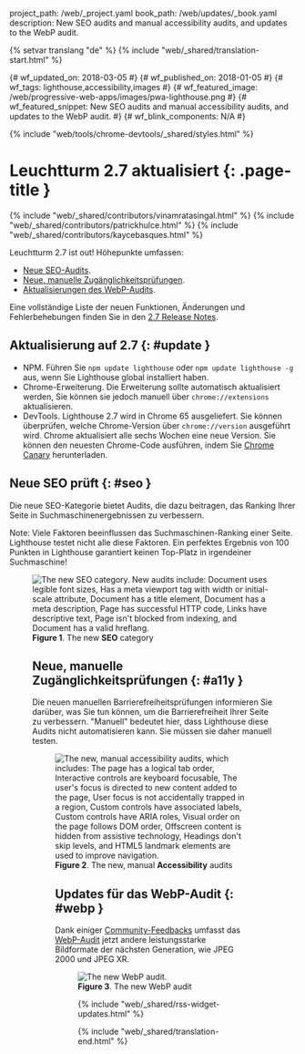project_path: /web/_project.yaml
book_path: /web/updates/_book.yaml
description: New SEO audits and manual accessibility audits, and updates to the WebP audit.

{% setvar translang "de" %}
{% include "web/_shared/translation-start.html" %}

{# wf_updated_on: 2018-03-05 #}
{# wf_published_on: 2018-01-05 #}
{# wf_tags: lighthouse,accessibility,images #}
{# wf_featured_image: /web/progressive-web-apps/images/pwa-lighthouse.png #}
{# wf_featured_snippet: New SEO audits and manual accessibility audits, and updates to the WebP audit. #}
{# wf_blink_components: N/A #}

{% include "web/tools/chrome-devtools/_shared/styles.html" %}

# Leuchtturm 2.7 aktualisiert {: .page-title }

{% include "web/_shared/contributors/vinamratasingal.html" %}
{% include "web/_shared/contributors/patrickhulce.html" %}
{% include "web/_shared/contributors/kaycebasques.html" %}

[CDT]: /web/tools/lighthouse/#devtools
[Node]: https://github.com/GoogleChrome/lighthouse#using-programmatically
[CLI]: /web/tools/lighthouse/#cli
[CE]: /web/tools/lighthouse/#extension

Leuchtturm 2.7 ist out! Höhepunkte umfassen:

* [Neue SEO-Audits](#seo).
* [Neue, manuelle Zugänglichkeitsprüfungen](#a11y).
* [Aktualisierungen des WebP-Audits](#webp).

Eine vollständige Liste der neuen Funktionen, Änderungen und Fehlerbehebungen finden Sie in den [2.7 Release Notes][RN].

[RN]: https://github.com/GoogleChrome/lighthouse/releases/tag/v2.7.0

## Aktualisierung auf 2.7 {: #update }

* NPM. Führen Sie `npm update lighthouse` oder `npm update lighthouse -g` aus, wenn Sie Lighthouse global installiert haben.
* Chrome-Erweiterung. Die Erweiterung sollte automatisch aktualisiert werden, Sie können sie jedoch manuell über `chrome://extensions` aktualisieren.
* DevTools. Lighthouse 2.7 wird in Chrome 65 ausgeliefert. Sie können überprüfen, welche Chrome-Version über `chrome://version` ausgeführt wird. Chrome aktualisiert alle sechs Wochen eine neue Version. Sie können den neuesten Chrome-Code ausführen, indem Sie [Chrome Canary][Canary] herunterladen.

[Canary]: https://www.google.com/chrome/browser/canary.html

## Neue SEO prüft {: #seo }

Die neue SEO-Kategorie bietet Audits, die dazu beitragen, das Ranking Ihrer Seite in Suchmaschinenergebnissen zu verbessern.

Note: Viele Faktoren beeinflussen das Suchmaschinen-Ranking einer Seite. Lighthouse testet nicht alle diese Faktoren. Ein perfektes Ergebnis von 100 Punkten in Lighthouse garantiert keinen Top-Platz in irgendeiner Suchmaschine!

<figure>  <img src="/web/updates/images/2018/01/seo.png"
       alt="The new SEO category. New audits include: Document uses legible font sizes,
            Has a meta viewport tag with width or initial-scale attribute,
            Document has a title element, Document has a meta description, Page has
            successful HTTP code, Links have descriptive text, Page isn't blocked from indexing,
            and Document has a valid hreflang."/>
  <figcaption>
    <b>Figure 1</b>. The new <b>SEO</b> category
  </figcaption>
</Figur>

## Neue, manuelle Zugänglichkeitsprüfungen {: #a11y }

Die neuen manuellen Barrierefreiheitsprüfungen informieren Sie darüber, was Sie tun können, um die Barrierefreiheit Ihrer Seite zu verbessern. "Manuell" bedeutet hier, dass Lighthouse diese Audits nicht automatisieren kann. Sie müssen sie daher manuell testen.

<figure>  <img src="/web/updates/images/2018/01/a11y.png"
       alt="The new, manual accessibility audits, which includes: The page has a logical tab order,
            Interactive controls are keyboard focusable, The user's focus is directed to new
            content added to the page, User focus is not accidentally trapped in a region,
            Custom controls have associated labels, Custom controls have ARIA roles, Visual order
            on the page follows DOM order, Offscreen content is hidden from assistive technology,
            Headings don't skip levels, and HTML5 landmark elements are used to improve
            navigation."/>
  <figcaption>
    <b>Figure 2</b>. The new, manual <b>Accessibility</b> audits
  </figcaption>
</Figur>

## Updates für das WebP-Audit {: #webp }

Dank einiger [Community-Feedbacks][feedback] umfasst das [WebP-Audit][webp] jetzt andere leistungsstarke Bildformate der nächsten Generation, wie JPEG 2000 und JPEG XR.

[feedback]: https://www.reddit.com/r/webdev/comments/75w7t0/so_exactly_what_do_i_do_google_put_my_css_in_js/doatllq/
[webp]: /web/tools/lighthouse/audits/webp

<figure>  <img src="/web/updates/images/2018/01/webp.png"
       alt="The new WebP audit."/>
  <figcaption>
    <b>Figure 3</b>. The new WebP audit
  </figcaption>
</Figur>

{% include "web/_shared/rss-widget-updates.html" %}

{% include "web/_shared/translation-end.html" %}